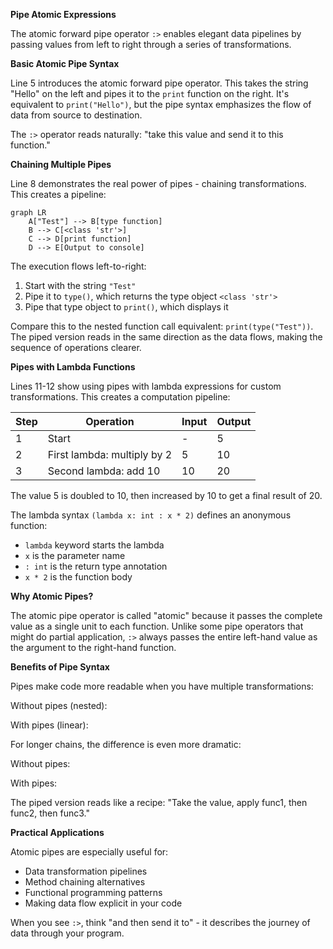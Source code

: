 **Pipe Atomic Expressions**

The atomic forward pipe operator `:>` enables elegant data pipelines by passing values from left to right through a series of transformations.

**Basic Atomic Pipe Syntax**

Line 5 introduces the atomic forward pipe operator. This takes the string "Hello" on the left and pipes it to the `print` function on the right. It's equivalent to `print("Hello")`, but the pipe syntax emphasizes the flow of data from source to destination.

The `:>` operator reads naturally: "take this value and send it to this function."

**Chaining Multiple Pipes**

Line 8 demonstrates the real power of pipes - chaining transformations. This creates a pipeline:

```mermaid
graph LR
    A["Test"] --> B[type function]
    B --> C[<class 'str'>]
    C --> D[print function]
    D --> E[Output to console]
```

The execution flows left-to-right:
1. Start with the string `"Test"`
2. Pipe it to `type()`, which returns the type object `<class 'str'>`
3. Pipe that type object to `print()`, which displays it

Compare this to the nested function call equivalent: `print(type("Test"))`. The piped version reads in the same direction as the data flows, making the sequence of operations clearer.

**Pipes with Lambda Functions**

Lines 11-12 show using pipes with lambda expressions for custom transformations. This creates a computation pipeline:

| Step | Operation | Input | Output |
|------|-----------|-------|--------|
| 1 | Start | - | 5 |
| 2 | First lambda: multiply by 2 | 5 | 10 |
| 3 | Second lambda: add 10 | 10 | 20 |

The value 5 is doubled to 10, then increased by 10 to get a final result of 20.

The lambda syntax `(lambda x: int : x * 2)` defines an anonymous function:
- `lambda` keyword starts the lambda
- `x` is the parameter name
- `: int` is the return type annotation
- `x * 2` is the function body

**Why Atomic Pipes?**

The atomic pipe operator is called "atomic" because it passes the complete value as a single unit to each function. Unlike some pipe operators that might do partial application, `:>` always passes the entire left-hand value as the argument to the right-hand function.

**Benefits of Pipe Syntax**

Pipes make code more readable when you have multiple transformations:

Without pipes (nested):

With pipes (linear):

For longer chains, the difference is even more dramatic:

Without pipes:

With pipes:

The piped version reads like a recipe: "Take the value, apply func1, then func2, then func3."

**Practical Applications**

Atomic pipes are especially useful for:
- Data transformation pipelines
- Method chaining alternatives
- Functional programming patterns
- Making data flow explicit in your code

When you see `:>`, think "and then send it to" - it describes the journey of data through your program.
